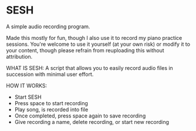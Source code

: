 # SESH

A simple audio recording program.

Made this mostly for fun, though I also use it to record my piano practice sessions. You're welcome to use it yourself (at your own risk) or modify it to your content, though please refrain from reuploading this without attribution.

WHAT IS SESH:
A script that allows you to easily record audio files in succession 
with minimal user effort.

HOW IT WORKS:
- Start SESH
- Press space to start recording
- Play song, is recorded into file
- Once completed, press space again to save recording
- Give recording a name, delete recording, or start new recording